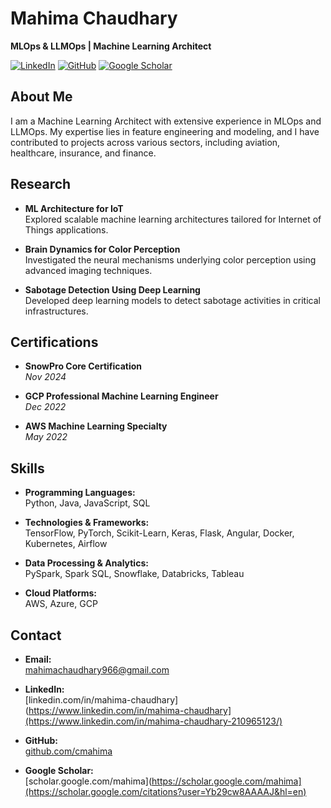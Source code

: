 # Mahima Chaudhary

**MLOps & LLMOps | Machine Learning Architect**

[![LinkedIn](https://img.shields.io/badge/LinkedIn-Mahima%20Chaudhary-blue)](https://www.linkedin.com/in/mahima-chaudhary)
[![GitHub](https://img.shields.io/badge/GitHub-cmahima-lightgrey)](https://github.com/cmahima)
[![Google Scholar](https://img.shields.io/badge/Google%20Scholar-Mahima%20Chaudhary-green)](https://scholar.google.com/mahima)

## About Me

I am a Machine Learning Architect with extensive experience in MLOps and LLMOps. My expertise lies in feature engineering and modeling, and I have contributed to projects across various sectors, including aviation, healthcare, insurance, and finance.

## Research

- **ML Architecture for IoT**  
  Explored scalable machine learning architectures tailored for Internet of Things applications.

- **Brain Dynamics for Color Perception**  
  Investigated the neural mechanisms underlying color perception using advanced imaging techniques.

- **Sabotage Detection Using Deep Learning**  
  Developed deep learning models to detect sabotage activities in critical infrastructures.

## Certifications

- **SnowPro Core Certification**  
  *Nov 2024*

- **GCP Professional Machine Learning Engineer**  
  *Dec 2022*

- **AWS Machine Learning Specialty**  
  *May 2022*

## Skills

- **Programming Languages:**  
  Python, Java, JavaScript, SQL

- **Technologies & Frameworks:**  
  TensorFlow, PyTorch, Scikit-Learn, Keras, Flask, Angular, Docker, Kubernetes, Airflow

- **Data Processing & Analytics:**  
  PySpark, Spark SQL, Snowflake, Databricks, Tableau

- **Cloud Platforms:**  
  AWS, Azure, GCP

## Contact

- **Email:**  
  [mahimachaudhary966@gmail.com](mailto:mahimachaudhary966@gmail.com)

- **LinkedIn:**  
  [linkedin.com/in/mahima-chaudhary](https://www.linkedin.com/in/mahima-chaudhary](https://www.linkedin.com/in/mahima-chaudhary-210965123/)

- **GitHub:**  
  [github.com/cmahima](https://github.com/cmahima)

- **Google Scholar:**  
  [scholar.google.com/mahima](https://scholar.google.com/mahima](https://scholar.google.com/citations?user=Yb29cw8AAAAJ&hl=en)
